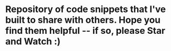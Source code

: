 # Repository of code snippets that I've built to share with others. Hope you find them helpful -- if so, please Star and Watch :)
